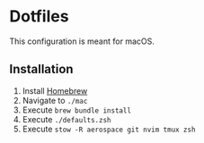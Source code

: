 # Dotfiles

This configuration is meant for macOS.

## Installation
 1. Install [Homebrew](https://brew.sh)
 2. Navigate to `./mac`
 3. Execute `brew bundle install`
 4. Execute `./defaults.zsh`
 5. Execute `stow -R aerospace git nvim tmux zsh`


